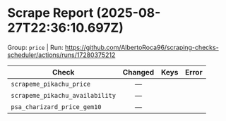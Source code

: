 # Scrape Report (2025-08-27T22:36:10.697Z)

Group: `price`  |  Run: https://github.com/AlbertoRoca96/scraping-checks-scheduler/actions/runs/17280375212

| Check | Changed | Keys | Error |
|---|:---:|:--|:--|
| `scrapeme_pikachu_price` | — |  |  |
| `scrapeme_pikachu_availability` | — |  |  |
| `psa_charizard_price_gem10` | — |  |  |
